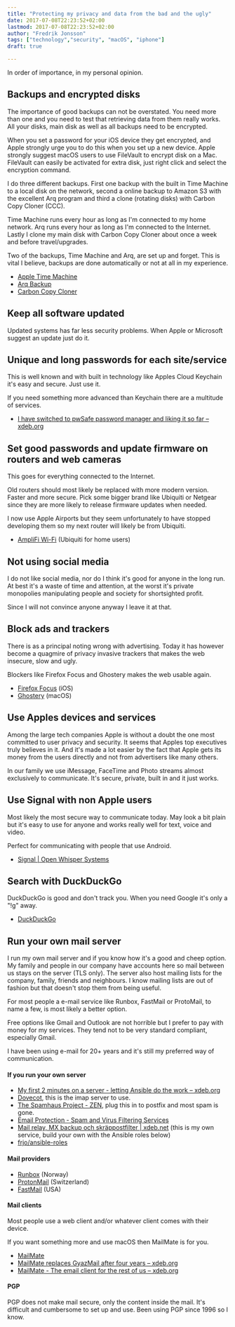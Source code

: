 ```yaml
---
title: "Protecting my privacy and data from the bad and the ugly"
date: 2017-07-08T22:23:52+02:00
lastmod: 2017-07-08T22:23:52+02:00
author: "Fredrik Jonsson"
tags: ["technology","security", "macOS", "iphone"]
draft: true

---
```


In order of importance, in my personal opinion.

## Backups and encrypted disks

The importance of good backups can not be overstated. You need more than one and you need to test that retrieving data from them really works. All your disks, main disk as well as all backups need to be encrypted.

When you set a password for your iOS device they get encrypted, and Apple strongly urge you to do this when you set up a new device. Apple strongly suggest macOS users to use FileVault to encrypt disk on a Mac. FileVault can easily be activated for extra disk, just right click and select the encryption command.

I do three different backups. First one backup with the built in Time Machine to a local disk on the network, second a online backup to Amazon S3 with the excellent Arq program and third a clone (rotating disks) with Carbon Copy Cloner (CCC).

Time Machine runs every hour as long as I'm connected to my home network. Arq runs every hour as long as I'm connected to the Internet. Lastly I clone my main disk with Carbon Copy Cloner about once a week and before travel/upgrades.

Two of the backups, Time Machine and Arq, are set up and forget. This is vital I believe, backups are done automatically or not at all in my experience.

* [Apple Time Machine](https://support.apple.com/en-us/HT201250)
* [Arq Backup](https://www.arqbackup.com/)
* [Carbon Copy Cloner](https://bombich.com/)

## Keep all software updated

Updated systems has far less security problems. When Apple or Microsoft suggest an update just do it.

## Unique and long passwords for each site/service

This is well known and with built in technology like Apples Cloud Keychain it's easy and secure. Just use it.

If you need something more advanced than Keychain there are a multitude of services.

* [I have switched to pwSafe password manager and liking it so far – xdeb.org](/post/2016/01/20/i-have-switched-to-pwsafe-password-manager-and-liking-it-so-far/)

## Set good passwords and update firmware on routers and web cameras

This goes for everything connected to the Internet.

Old routers should most likely be replaced with more modern version. Faster and more secure. Pick some bigger brand like Ubiquiti or Netgear since they are more likely to release firmware updates when needed.

I now use Apple Airports but they seem unfortunately to have stopped developing them so my next router will likely be from Ubiquiti.

* [AmpliFi Wi-Fi](https://www.amplifi.com/) (Ubiquiti for home users)

## Not using social media

I do not like social media, nor do I think it's good for anyone in the long run. At best it's a waste of time and attention, at the worst it's private monopolies manipulating people and society for shortsighted profit.

Since I will not convince anyone anyway I leave it at that.

## Block ads and trackers

There is as a principal noting wrong with advertising. Today it has however become a quagmire of privacy invasive trackers that makes the web insecure, slow and ugly.

Blockers like Firefox Focus and Ghostery makes the web usable again.

* [Firefox Focus](https://support.mozilla.org/en-US/kb/focus) (iOS)
* [Ghostery](https://www.ghostery.com/) (macOS)

## Use Apples devices and services

Among the large tech companies Apple is without a doubt the one most committed to user privacy and security. It seems that Apples top executives truly believes in it. And it's made a lot easier by the fact that Apple gets its money from the users directly and not from advertisers like many others.

In our family we use iMessage, FaceTime and Photo streams almost exclusively to communicate. It's secure, private, built in and it just works.

## Use Signal with non Apple users

Most likely the most secure way to communicate today. May look a bit plain but it's easy to use for anyone and works really well for text, voice and video.

Perfect for communicating with people that use Android.

* [Signal | Open Whisper Systems](https://whispersystems.org/)

## Search with DuckDuckGo

DuckDuckGo is good and don't track you. When you need Google it's only a "!g" away.

* [DuckDuckGo](https://duckduckgo.com/)

## Run your own mail server

I run my own mail server and if you know how it's a good and cheep option. My family and people in our company have accounts here so mail between us stays on the server (TLS only). The server also host mailing lists for the company, family, friends and neighbours. I know mailing lists are out of fashion but that doesn't stop them from being useful.

For most people a e-mail service like Runbox, FastMail or ProtoMail, to name a few, is most likely a better option.

Free options like Gmail and Outlook are not horrible but I prefer to pay with money for my services. They tend not to be very standard compliant, especially Gmail.

I have been using e-mail for 20+ years and it's still my preferred way of communication.

#### If you run your own server

* [My first 2 minutes on a server - letting Ansible do the work – xdeb.org](/post/2016/06/23/my-first-2-minutes-on-a-server---letting-ansible-do-the-work/)
* [Dovecot](https://dovecot.org/), this is the imap server to use.
* [The Spamhaus Project - ZEN](https://www.spamhaus.org/zen/), plug this in to postfix and most spam is gone.
* [Email Protection - Spam and Virus Filtering Services](https://www.mailroute.net/)
* [Mail relay, MX backup och skräppostfilter | xdeb.net](https://xdeb.net/mailrelay) (this is my own service, build your own with the Ansible roles below)
* [frjo/ansible-roles](https://github.com/frjo/ansible-roles)

#### Mail providers

* [Runbox](https://runbox.com/) (Norway)
* [ProtonMail](https://protonmail.com/) (Switzerland)
* [FastMail](https://www.fastmail.com/) (USA)

#### Mail clients

Most people use a web client and/or whatever client comes with their device.

If you want something more and use macOS then MailMate is for you.

* [MailMate](https://freron.com/)
* [MailMate replaces GyazMail after four years – xdeb.org](/post/2014/05/16/mailmate-replaces-gyazmail-after-four-years/)
* [MailMate - The email client for the rest of us – xdeb.org](/post/2015/01/30/mailmate---the-email-client-for-the-rest-of-us/)

#### PGP

PGP does not make mail secure, only the content inside the mail. It's difficult and cumbersome to set up and use. Been using PGP since 1996 so I know.
